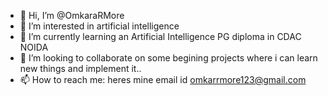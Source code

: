 - 👋 Hi, I’m @OmkaraRMore
- 👀 I’m interested in artificial intelligence
- 🌱 I’m currently learning an Artificial Intelligence PG diploma in CDAC NOIDA
- 💞️ I’m looking to collaborate on some begining projects where i can learn new things and implement it..
- 📫 How to reach me: heres mine email id omkarrmore123@gmail.com

<!---
OmkaraRMore/OmkaraRMore is a ✨ special ✨ repository because its `README.md` (this file) appears on your GitHub profile.
You can click the Preview link to take a look at your changes.
--->
